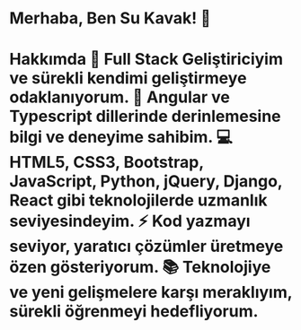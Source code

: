 <h1> Merhaba, Ben Su Kavak! 👋 <h1>
Hakkımda
🔭 Full Stack Geliştiriciyim ve sürekli kendimi geliştirmeye odaklanıyorum.
🌱 Angular ve Typescript dillerinde derinlemesine bilgi ve deneyime sahibim.
💻 HTML5, CSS3, Bootstrap, JavaScript, Python, jQuery, Django, React gibi teknolojilerde uzmanlık seviyesindeyim.
⚡ Kod yazmayı seviyor, yaratıcı çözümler üretmeye özen gösteriyorum.
📚 Teknolojiye ve yeni gelişmelere karşı meraklıyım, sürekli öğrenmeyi hedefliyorum.

<!---
sukvk/sukvk is a ✨ special ✨ repository because its `README.md` (this file) appears on your GitHub profile.
You can click the Preview link to take a look at your changes.
--->
